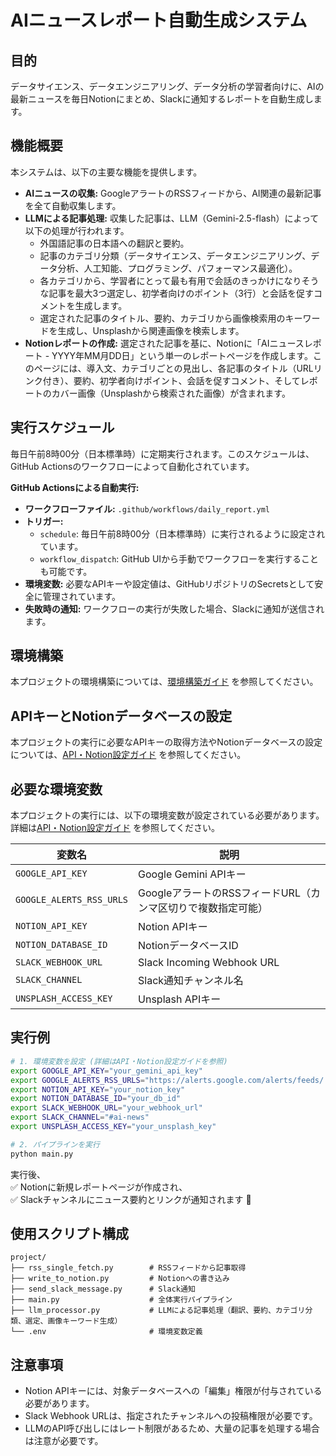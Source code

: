 # AIニュースレポート自動生成システム

## 目的
データサイエンス、データエンジニアリング、データ分析の学習者向けに、AIの最新ニュースを毎日Notionにまとめ、Slackに通知するレポートを自動生成します。

## 機能概要
本システムは、以下の主要な機能を提供します。
- **AIニュースの収集:** GoogleアラートのRSSフィードから、AI関連の最新記事を全て自動収集します。
- **LLMによる記事処理:** 収集した記事は、LLM（Gemini-2.5-flash）によって以下の処理が行われます。
    - 外国語記事の日本語への翻訳と要約。
    - 記事のカテゴリ分類（データサイエンス、データエンジニアリング、データ分析、人工知能、プログラミング、パフォーマンス最適化）。
    - 各カテゴリから、学習者にとって最も有用で会話のきっかけになりそうな記事を最大3つ選定し、初学者向けのポイント（3行）と会話を促すコメントを生成します。
    - 選定された記事のタイトル、要約、カテゴリから画像検索用のキーワードを生成し、Unsplashから関連画像を検索します。
- **Notionレポートの作成:** 選定された記事を基に、Notionに「AIニュースレポート - YYYY年MM月DD日」という単一のレポートページを作成します。このページには、導入文、カテゴリごとの見出し、各記事のタイトル（URLリンク付き）、要約、初学者向けポイント、会話を促すコメント、そしてレポートのカバー画像（Unsplashから検索された画像）が含まれます。

## 実行スケジュール
毎日午前8時00分（日本標準時）に定期実行されます。このスケジュールは、GitHub Actionsのワークフローによって自動化されています。

**GitHub Actionsによる自動実行:**
*   **ワークフローファイル:** `.github/workflows/daily_report.yml`
*   **トリガー:**
    *   `schedule`: 毎日午前8時00分（日本標準時）に実行されるように設定されています。
    *   `workflow_dispatch`: GitHub UIから手動でワークフローを実行することも可能です。
*   **環境変数:** 必要なAPIキーや設定値は、GitHubリポジトリのSecretsとして安全に管理されています。
*   **失敗時の通知:** ワークフローの実行が失敗した場合、Slackに通知が送信されます。

## 環境構築
本プロジェクトの環境構築については、[環境構築ガイド](documents/setup_guide.md) を参照してください。

## APIキーとNotionデータベースの設定
本プロジェクトの実行に必要なAPIキーの取得方法やNotionデータベースの設定については、[API・Notion設定ガイド](documents/api_notion_setup.md) を参照してください。

## 必要な環境変数
本プロジェクトの実行には、以下の環境変数が設定されている必要があります。詳細は[API・Notion設定ガイド](documents/api_notion_setup.md) を参照してください。

| 変数名                      | 説明                                |
|-----------------------------|-----------------------------------------|
| `GOOGLE_API_KEY`            | Google Gemini APIキー                   |
| `GOOGLE_ALERTS_RSS_URLS`    | GoogleアラートのRSSフィードURL（カンマ区切りで複数指定可能） |
| `NOTION_API_KEY`            | Notion APIキー                          |
| `NOTION_DATABASE_ID`        | NotionデータベースID                    |
| `SLACK_WEBHOOK_URL`         | Slack Incoming Webhook URL              |
| `SLACK_CHANNEL`             | Slack通知チャンネル名                   |
| `UNSPLASH_ACCESS_KEY`       | Unsplash APIキー                    |

## 実行例

```bash
# 1. 環境変数を設定 (詳細はAPI・Notion設定ガイドを参照)
export GOOGLE_API_KEY="your_gemini_api_key"
export GOOGLE_ALERTS_RSS_URLS="https://alerts.google.com/alerts/feeds/..."
export NOTION_API_KEY="your_notion_key"
export NOTION_DATABASE_ID="your_db_id"
export SLACK_WEBHOOK_URL="your_webhook_url"
export SLACK_CHANNEL="#ai-news"
export UNSPLASH_ACCESS_KEY="your_unsplash_key"

# 2. パイプラインを実行
python main.py
```

実行後、  
✅ Notionに新規レポートページが作成され、  
✅ Slackチャンネルにニュース要約とリンクが通知されます 🚀

## 使用スクリプト構成
```
project/
├── rss_single_fetch.py        # RSSフィードから記事取得
├── write_to_notion.py         # Notionへの書き込み
├── send_slack_message.py      # Slack通知
├── main.py                    # 全体実行パイプライン
├── llm_processor.py           # LLMによる記事処理（翻訳、要約、カテゴリ分類、選定、画像キーワード生成）
└── .env                       # 環境変数定義
```

## 注意事項
*   Notion APIキーには、対象データベースへの「編集」権限が付与されている必要があります。
*   Slack Webhook URLは、指定されたチャンネルへの投稿権限が必要です。
*   LLMのAPI呼び出しにはレート制限があるため、大量の記事を処理する場合は注意が必要です。